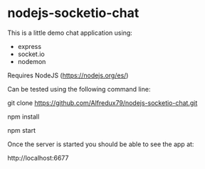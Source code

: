 # nodejs-socketio-chat

This is a little demo chat application using:

- express
- socket.io
- nodemon 

Requires NodeJS (https://nodejs.org/es/)

Can be tested using the following command line:

git clone https://github.com/Alfredux79/nodejs-socketio-chat.git

npm install

npm start

Once the server is started you should be able to see the app at:

http://localhost:6677
